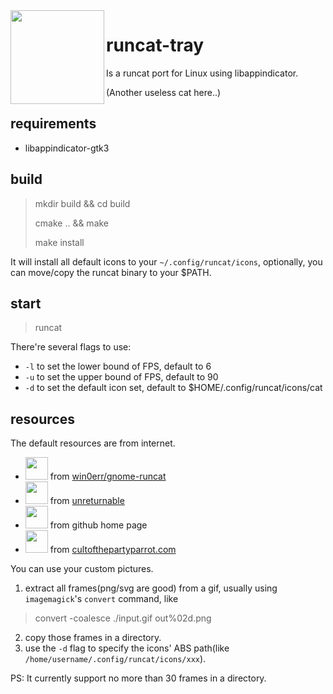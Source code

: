 <img src="runcat.gif" width="150" align="left" />

# runcat-tray

Is a runcat port for Linux using libappindicator.

(Another useless cat here..)

## requirements

- libappindicator-gtk3

## build

> mkdir build && cd build
>
> cmake .. && make
>
> make install

It will install all default icons to your `~/.config/runcat/icons`, optionally, you can move/copy the runcat binary to your $PATH.

## start

> runcat


There're several flags to use:

- `-l` to set the lower bound of FPS, default to 6
- `-u` to set the upper bound of FPS, default to 90
- `-d` to set the default icon set, default to $HOME/.config/runcat/icons/cat 

## resources

The default resources are from internet.

- <img src="runcat.gif" width="36" /> from [win0err/gnome-runcat](https://github.com/win0err/gnome-runcat)
- <img src="https://c.tenor.com/5IWFYb4D1WMAAAAi/swan_hack-dab.gif" width="36" /> from [unreturnable](https://tenor.com/view/swan_hack-dab-tux-linux-gif-19010779)
- <img src="https://github.githubassets.com/images/mona-loading-default.gif" width="36" /> from github home page
- <img src="https://cultofthepartyparrot.com/guests/hd/partyblobcat.gif" width="36" /> from [cultofthepartyparrot.com](https://cultofthepartyparrot.com/)

You can use your custom pictures.

1. extract all frames(png/svg are good) from a gif, usually using `imagemagick`'s `convert` command, like

> convert -coalesce ./input.gif out%02d.png

2. copy those frames in a directory.
3. use the `-d` flag to specify the icons' ABS path(like `/home/username/.config/runcat/icons/xxx`).

PS: It currently support no more than 30 frames in a directory.
